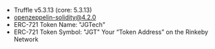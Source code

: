 * Truffle v5.3.13 (core: 5.3.13)
* openzeppelin-solidity@4.2.0
* ERC-721 Token Name: "JGTech"
* ERC-721 Token Symbol: "JGT"
Your “Token Address” on the Rinkeby Network